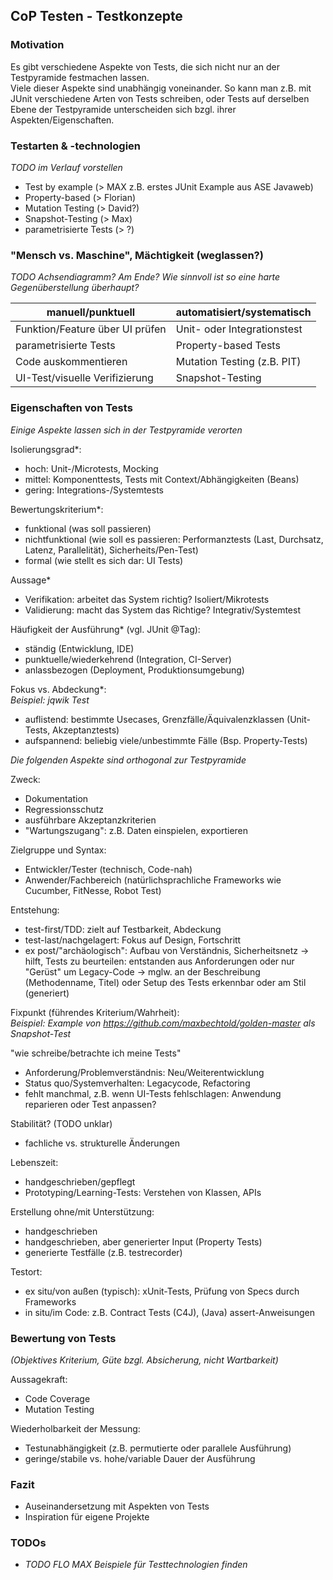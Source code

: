 ## CoP Testen - Testkonzepte 

### Motivation
Es gibt verschiedene Aspekte von Tests, die sich nicht nur an der Testpyramide festmachen lassen.  
Viele dieser Aspekte sind unabhängig voneinander. So kann man z.B. mit JUnit verschiedene Arten von Tests schreiben, oder Tests auf derselben Ebene der Testpyramide unterscheiden sich bzgl. ihrer Aspekten/Eigenschaften.

### Testarten & -technologien
*TODO im Verlauf vorstellen*
- Test by example (> MAX z.B. erstes JUnit Example aus ASE Javaweb)
- Property-based (> Florian) 
- Mutation Testing (> David?)
- Snapshot-Testing (> Max)
- parametrisierte Tests (> ?)

### "Mensch vs. Maschine", Mächtigkeit (weglassen?)
*TODO Achsendiagramm? Am Ende? Wie sinnvoll ist so eine harte Gegenüberstellung überhaupt?*  

manuell/punktuell 					      |	automatisiert/systematisch 
--------------------------------- | -------------------------
Funktion/Feature über UI prüfen		|	 Unit- oder Integrationstest 
parametrisierte Tests        			|	 Property-based Tests 
Code auskommentieren						  |  Mutation Testing (z.B. PIT) 
UI-Test/visuelle Verifizierung		|	 Snapshot-Testing 

### Eigenschaften von Tests
*Einige Aspekte lassen sich in der Testpyramide verorten*

Isolierungsgrad*:
- hoch: Unit-/Microtests, Mocking
- mittel: Komponenttests, Tests mit Context/Abhängigkeiten (Beans)
- gering: Integrations-/Systemtests

Bewertungskriterium*:
- funktional (was soll passieren)
- nichtfunktional (wie soll es passieren: Performanztests (Last, Durchsatz, Latenz, Parallelität), Sicherheits/Pen-Test)
- formal (wie stellt es sich dar: UI Tests)

Aussage*
- Verifikation: arbeitet das System richtig? Isoliert/Mikrotests
- Validierung: macht das System das Richtige? Integrativ/Systemtest

Häufigkeit der Ausführung* (vgl. JUnit @Tag):
- ständig (Entwicklung, IDE)
- punktuelle/wiederkehrend (Integration, CI-Server)
- anlassbezogen (Deployment, Produktionsumgebung)

Fokus vs. Abdeckung*:  
*Beispiel: jqwik Test*
- auflistend: bestimmte Usecases, Grenzfälle/Äquivalenzklassen (Unit-Tests, Akzeptanztests)
- aufspannend: beliebig viele/unbestimmte Fälle (Bsp. Property-Tests)

*Die folgenden Aspekte sind orthogonal zur Testpyramide*

Zweck:
- Dokumentation
- Regressionsschutz
- ausführbare Akzeptanzkriterien  
- "Wartungszugang": z.B. Daten einspielen, exportieren

Zielgruppe und Syntax:
- Entwickler/Tester (technisch, Code-nah)
- Anwender/Fachbereich (natürlichsprachliche Frameworks wie Cucumber, FitNesse, Robot Test)

Entstehung:	
- test-first/TDD: zielt auf Testbarkeit, Abdeckung
- test-last/nachgelagert: Fokus auf Design, Fortschritt
- ex post/"archäologisch": Aufbau von Verständnis, Sicherheitsnetz
-> hilft, Tests zu beurteilen: entstanden aus Anforderungen oder nur "Gerüst" um Legacy-Code
-> mglw. an der Beschreibung (Methodenname, Titel) oder Setup des Tests erkennbar oder am Stil (generiert)

Fixpunkt (führendes Kriterium/Wahrheit):  
*Beispiel: Example von https://github.com/maxbechtold/golden-master als Snapshot-Test*

"wie schreibe/betrachte ich meine Tests"

- Anforderung/Problemverständnis: Neu/Weiterentwicklung
- Status quo/Systemverhalten: Legacycode, Refactoring
- fehlt manchmal, z.B. wenn UI-Tests fehlschlagen: Anwendung reparieren oder Test anpassen?

Stabilität? (TODO unklar)
- fachliche vs. strukturelle Änderungen 

Lebenszeit:
- handgeschrieben/gepflegt
- Prototyping/Learning-Tests: Verstehen von Klassen, APIs

Erstellung ohne/mit Unterstützung:
- handgeschrieben
- handgeschrieben, aber generierter Input (Property Tests)
- generierte Testfälle (z.B. testrecorder)

Testort:
- ex situ/von außen (typisch): xUnit-Tests, Prüfung von Specs durch Frameworks
- in situ/im Code: z.B. Contract Tests (C4J), (Java) assert-Anweisungen

### Bewertung von Tests
*(Objektives Kriterium, Güte bzgl. Absicherung, nicht Wartbarkeit)*

Aussagekraft:
- Code Coverage
- Mutation Testing

Wiederholbarkeit der Messung:
- Testunabhängigkeit (z.B. permutierte oder parallele Ausführung)
- geringe/stabile vs. hohe/variable Dauer der Ausführung

### Fazit
- Auseinandersetzung mit Aspekten von Tests
- Inspiration für eigene Projekte 

### TODOs
- *TODO FLO MAX Beispiele für Testtechnologien finden*


